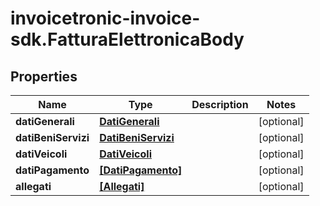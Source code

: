 # invoicetronic-invoice-sdk.FatturaElettronicaBody

## Properties

Name | Type | Description | Notes
------------ | ------------- | ------------- | -------------
**datiGenerali** | [**DatiGenerali**](DatiGenerali.md) |  | [optional] 
**datiBeniServizi** | [**DatiBeniServizi**](DatiBeniServizi.md) |  | [optional] 
**datiVeicoli** | [**DatiVeicoli**](DatiVeicoli.md) |  | [optional] 
**datiPagamento** | [**[DatiPagamento]**](DatiPagamento.md) |  | [optional] 
**allegati** | [**[Allegati]**](Allegati.md) |  | [optional] 


